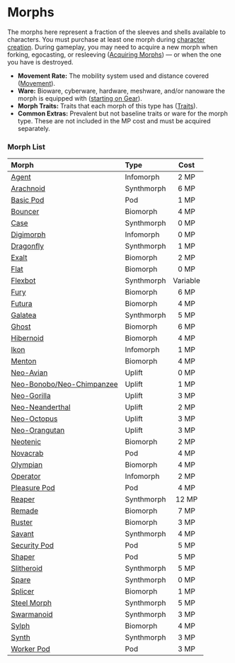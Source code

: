 # Morphs

The morphs here represent a fraction of the sleeves and shells available to characters. You must purchase at least one morph during [character creation](01-character-stats.md). During gameplay, you may need to acquire a new morph when forking, egocasting, or resleeving ([Acquiring Morphs](../15/03-acquiring-morphs.md)) — or when the one you have is destroyed.

<!-- CLEANED div class="stat-list" -->

- **Movement Rate:** The mobility system used and distance covered ([Movement](../12/24-movement.md)).
- **Ware:** Bioware, cyberware, hardware, meshware, and/or nanoware the morph is equipped with ([starting on Gear](../16/05-common-tech-and-ware.md)).
- **Morph Traits:** Traits that each morph of this type has ([Traits](28-traits.md)).
- **Common Extras:** Prevalent but not baseline traits or ware for the morph type. These are not included in the MP cost and must be acquired separately.

<!-- CLEANED /div -->

<!-- CLEANED blockquote class="framed-table" -->

### Morph List

<!--sorted-->
| Morph                                                                             | Type       |    Cost    |
| :-------------------------------------------------------------------------------- | :--------- | :--------: |
| [Agent](26-infomorphs.md#agent)                                                   | Infomorph  | 2&nbsp;MP  |
| [Arachnoid](25-synthmorphs.md#arachnoid)                                          | Synthmorph | 6&nbsp;MP  |
| [Basic Pod](23-pod-biomorphs.md#basic-pod)                                        | Pod        | 1&nbsp;MP  |
| [Bouncer](22-common-biomorphs.md#bouncer)                                         | Biomorph   | 4&nbsp;MP  |
| [Case](25-synthmorphs.md#case)                                                    | Synthmorph | 0&nbsp;MP  |
| [Digimorph](26-infomorphs.md#digimorph)                                           | Infomorph  | 0&nbsp;MP  |
| [Dragonfly](25-synthmorphs.md#dragonfly)                                          | Synthmorph | 1&nbsp;MP  |
| [Exalt](22-common-biomorphs.md#exalt)                                             | Biomorph   | 2&nbsp;MP  |
| [Flat](22-common-biomorphs.md#flat)                                               | Biomorph   | 0&nbsp;MP  |
| [Flexbot](25-synthmorphs.md#flexbot)                                              | Synthmorph |  Variable  |
| [Fury](22-common-biomorphs.md#fury)                                               | Biomorph   | 6&nbsp;MP  |
| [Futura](22-common-biomorphs.md#futura)                                           | Biomorph   | 4&nbsp;MP  |
| [Galatea](25-synthmorphs.md#galatea)                                              | Synthmorph | 5&nbsp;MP  |
| [Ghost](22-common-biomorphs.md#ghost)                                             | Biomorph   | 6&nbsp;MP  |
| [Hibernoid](22-common-biomorphs.md#hibernoid)                                     | Biomorph   | 4&nbsp;MP  |
| [Ikon](26-infomorphs.md#ikon)                                                     | Infomorph  | 1&nbsp;MP  |
| [Menton](22-common-biomorphs.md#menton)                                           | Biomorph   | 4&nbsp;MP  |
| [Neo-Avian](24-uplift-biomorphs.md#neo-avian)                                     | Uplift     | 0&nbsp;MP  |
| [Neo-Bonobo/<!-- CLEANED wbr -->Neo-Chimpanzee](24-uplift-biomorphs.md#neo-bonoboneo-chimpanzee) | Uplift     | 1&nbsp;MP  |
| [Neo-Gorilla](24-uplift-biomorphs.md#neo-gorilla)                                 | Uplift     | 3&nbsp;MP  |
| [Neo-Neanderthal](24-uplift-biomorphs.md#neo-neanderthal)                         | Uplift     | 2&nbsp;MP  |
| [Neo-Octopus](24-uplift-biomorphs.md#neo-octopus)                                 | Uplift     | 3&nbsp;MP  |
| [Neo-Orangutan](24-uplift-biomorphs.md#neo-orangutan)                             | Uplift     | 3&nbsp;MP  |
| [Neotenic](22-common-biomorphs.md#neotenic)                                       | Biomorph   | 2&nbsp;MP  |
| [Novacrab](23-pod-biomorphs.md#novacrab)                                          | Pod        | 4&nbsp;MP  |
| [Olympian](22-common-biomorphs.md#olympian)                                       | Biomorph   | 4&nbsp;MP  |
| [Operator](26-infomorphs.md#operator)                                             | Infomorph  | 2&nbsp;MP  |
| [Pleasure Pod](23-pod-biomorphs.md#pleasure-pod)                                  | Pod        | 4&nbsp;MP  |
| [Reaper](25-synthmorphs.md#reaper)                                                | Synthmorph | 12&nbsp;MP |
| [Remade](22-common-biomorphs.md#remade)                                           | Biomorph   | 7&nbsp;MP  |
| [Ruster](22-common-biomorphs.md#ruster)                                           | Biomorph   | 3&nbsp;MP  |
| [Savant](25-synthmorphs.md#savant)                                                | Synthmorph | 4&nbsp;MP  |
| [Security Pod](23-pod-biomorphs.md#security-pod)                                  | Pod        | 5&nbsp;MP  |
| [Shaper](23-pod-biomorphs.md#shaper)                                              | Pod        | 5&nbsp;MP  |
| [Slitheroid](25-synthmorphs.md#slitheroid)                                        | Synthmorph | 5&nbsp;MP  |
| [Spare](25-synthmorphs.md#spare)                                                  | Synthmorph | 0&nbsp;MP  |
| [Splicer](22-common-biomorphs.md#splicer)                                         | Biomorph   | 1&nbsp;MP  |
| [Steel Morph](25-synthmorphs.md#steel-morph)                                      | Synthmorph | 5&nbsp;MP  |
| [Swarmanoid](25-synthmorphs.md#swarmanoid)                                        | Synthmorph | 3&nbsp;MP  |
| [Sylph](22-common-biomorphs.md#sylph)                                             | Biomorph   | 4&nbsp;MP  |
| [Synth](25-synthmorphs.md#synth)                                                  | Synthmorph | 3&nbsp;MP  |
| [Worker Pod](23-pod-biomorphs.md#worker-pod)                                      | Pod        | 3&nbsp;MP  |
<!--end-sort-->

<!-- CLEANED /blockquote -->
